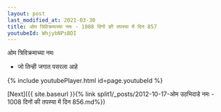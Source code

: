 ```yaml
---
layout: post
last_modified_at: 2021-03-30
title: ओम त्रिविक्रमाच्या नमः - 1008 दिनों की तपस्या में दिन 857
youtubeId: WhjybNPsBDI
---
```

 
 
 ओम त्रिविक्रमाच्या नमः  
 
 -  जो तिन्ही जगात पसरला आहे 
 
  
 
  
 
 
 
 
 
 


{% include youtubePlayer.html id=page.youtubeId %}
 
[Next]({{ site.baseurl }}{% link  split1/_posts/2012-10-17-ओम उठभिदाडे नमः - 1008 दिनों की तपस्या में दिन 856.md%})
 
